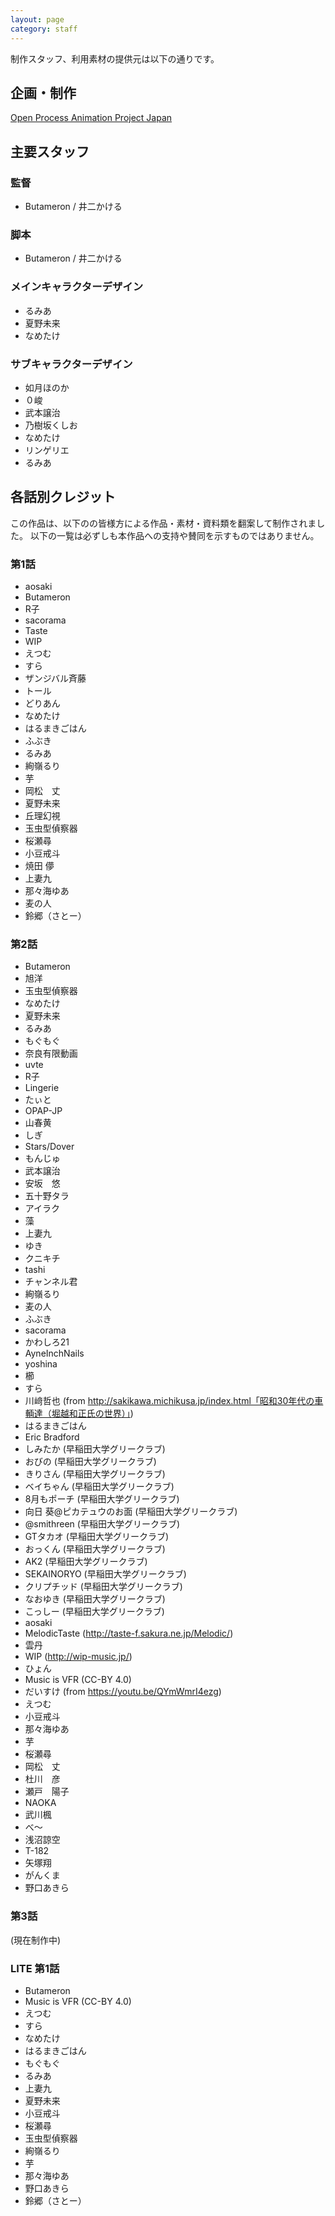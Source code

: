 ```yaml
---
layout: page
category: staff
---
```


制作スタッフ、利用素材の提供元は以下の通りです。


企画・制作
---------------
[Open Process Animation Project Japan](https://opap.jp/)


主要スタッフ
---------------

### 監督
* Butameron / 井二かける

### 脚本
* Butameron / 井二かける

### メインキャラクターデザイン
* るみあ
* 夏野未来
* なめたけ

### サブキャラクターデザイン
* 如月ほのか
* ０峻
* 武本譲治
* 乃樹坂くしお
* なめたけ
* リンゲリエ
* るみあ


各話別クレジット
-------------

この作品は、以下のの皆様方による作品・素材・資料類を翻案して制作されました。
以下の一覧は必ずしも本作品への支持や賛同を示すものではありません。

### 第1話

* aosaki
* Butameron
* R子
* sacorama
* Taste
* WIP
* えつむ
* すら
* ザンジバル斉藤
* トール
* どりあん
* なめたけ
* はるまきごはん
* ふぶき
* るみあ
* 絢嶺るり
* 芋
* 岡松　丈
* 夏野未来
* 丘理幻視
* 玉虫型偵察器
* 桜瀬尋
* 小豆戒斗
* 焼田 儚
* 上妻九
* 那々海ゆあ
* 麦の人
* 鈴郷（さとー）

### 第2話
* Butameron
* 旭洋
* 玉虫型偵察器
* なめたけ
* 夏野未来
* るみあ
* もぐもぐ
* 奈良有限動画
* uvte
* R子
* Lingerie
* たぃと
* OPAP-JP
* 山春黄
* しぎ
* Stars/Dover
* もんじゅ
* 武本譲治
* 安坂　悠
* 五十野タラ
* アイラク
* 藻
* 上妻九
* ゆき
* クニキチ
* tashi
* チャンネル君
* 絢嶺るり
* 麦の人
* ふぶき
* sacorama
* かわしろ21
* AyneInchNails
* yoshina
* 櫛
* すら
* 川﨑哲也 (from http://sakikawa.michikusa.jp/index.html「昭和30年代の車輌達（堀越和正氏の世界）」)
* はるまきごはん
* Eric Bradford
* しみたか (早稲田大学グリークラブ)
* おびの (早稲田大学グリークラブ)
* きりさん (早稲田大学グリークラブ)
* ベイちゃん (早稲田大学グリークラブ)
* 8月もポーチ (早稲田大学グリークラブ)
* 向日 葵@ピカテュウのお面 (早稲田大学グリークラブ)
* @smithreen (早稲田大学グリークラブ)
* GTタカオ (早稲田大学グリークラブ)
* おっくん (早稲田大学グリークラブ)
* AK2 (早稲田大学グリークラブ)
* SEKAINORYO (早稲田大学グリークラブ)
* クリプチッド (早稲田大学グリークラブ)
* なおゆき (早稲田大学グリークラブ)
* こっしー (早稲田大学グリークラブ)
* aosaki
* MelodicTaste (http://taste-f.sakura.ne.jp/Melodic/)
* 雲丹
* WIP (http://wip-music.jp/)
* ひょん
* Music is VFR (CC-BY 4.0)
* だいすけ (from https://youtu.be/QYmWmrI4ezg)
* えつむ
* 小豆戒斗
* 那々海ゆあ
* 芋
* 桜瀬尋
* 岡松　丈
* 杜川　彦
* 瀬戸　陽子
* NAOKA
* 武川楓
* べ～
* 浅沼諒空
* T-182
* 矢塚翔
* がんくま
* 野口あきら

### 第3話

(現在制作中)


### LITE 第1話
* Butameron
* Music is VFR (CC-BY 4.0)
* えつむ
* すら
* なめたけ
* はるまきごはん
* もぐもぐ
* るみあ
* 上妻九
* 夏野未来
* 小豆戒斗
* 桜瀬尋
* 玉虫型偵察器
* 絢嶺るり
* 芋
* 那々海ゆあ
* 野口あきら
* 鈴郷（さとー）